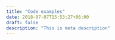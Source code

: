 ```yaml
---
title: "Code examples"
date: 2018-07-07T15:53:27+06:00
draft: false
description: "This is meta description"
---
```

